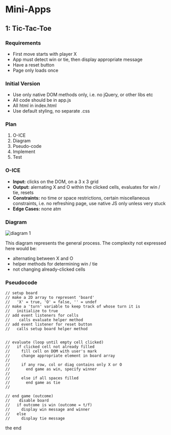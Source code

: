 # Mini-Apps
## 1: Tic-Tac-Toe

### Requirements
- First move starts with player X
- App must detect win or tie, then display appropriate message
- Have a reset button
- Page only loads once

### Initial Version
- Use only native DOM methods only, i.e. no jQuery, or other libs etc
- All code should be in app.js
- All html in index.html
- Use default styling, no separate .css

### Plan
1. O-ICE
2. Diagram
3. Pseudo-code
4. Implement
5. Test


### O-ICE
- __Input:__ clicks on the DOM, on a 3 x 3 grid
- __Output:__ alernating X and O within the clicked cells, evaluates for win / tie, resets
- __Constraints:__ no time or space restrictions, certain miscellaneous constraints, i.e. no refreshing page, use native JS only unless very stuck
- __Edge Cases:__ none atm


### Diagram
![diagram 1](https://github.com/wyattfry/images/blob/master/ttt-diagram1.png?raw=true)

This diagram represents the general process. The complexity not expressed here would be:

- alternating between X and O
- helper methods for determining win / tie
- not changing already-clicked cells

### Pseudocode
```pseudocode
// setup board
// make a 2D array to represent 'board'
//   'X' = true, 'O' = false, '' = undef
// make a 'turn' variable to keep track of whose turn it is
//   initialize to true
// add event listeners for cells
//	  calls evaluate helper method
// add event listener for reset button
//   calls setup board helper method


// evaluate (loop until empty cell clicked)
//   if clicked cell not already filled
//     fill cell on DOM with user's mark
//     change appropriate element in board array
//
//     if any row, col or diag contains only X or O
//       end game as win, specify winner
//
//     else if all spaces filled
//       end game as tie
//

// end game (outcome)
//	  disable board
//   if outcome is win (outcome = t/f)
//     display win message and winner
//   else
//     display tie message
```


the end